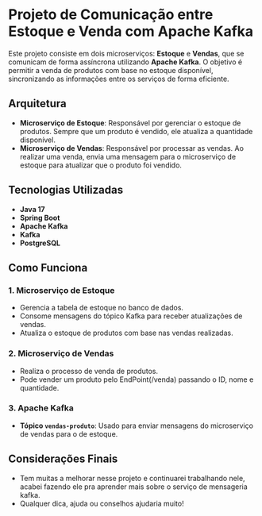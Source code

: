 # Projeto de Comunicação entre Estoque e Venda com Apache Kafka

Este projeto consiste em dois microserviços: **Estoque** e **Vendas**, que se comunicam de forma assíncrona utilizando **Apache Kafka**. O objetivo é permitir a venda de produtos com base no estoque disponível, sincronizando as informações entre os serviços de forma eficiente.

## Arquitetura

- **Microserviço de Estoque**: Responsável por gerenciar o estoque de produtos. Sempre que um produto é vendido, ele atualiza a quantidade disponível.
- **Microserviço de Vendas**: Responsável por processar as vendas. Ao realizar uma venda, envia uma mensagem para o microserviço de estoque para atualizar que o produto foi vendido.

## Tecnologias Utilizadas

- **Java 17**
- **Spring Boot**
- **Apache Kafka**
- **Kafka**
- **PostgreSQL**

## Como Funciona

### 1. Microserviço de Estoque

- Gerencia a tabela de estoque no banco de dados.
- Consome mensagens do tópico Kafka para receber atualizações de vendas.
- Atualiza o estoque de produtos com base nas vendas realizadas.

### 2. Microserviço de Vendas

- Realiza o processo de venda de produtos.
- Pode vender um produto pelo EndPoint(/venda) passando o ID, nome e quantidade.

### 3. Apache Kafka

- **Tópico `vendas-produto`**: Usado para enviar mensagens do microserviço de vendas para o de estoque.

## Considerações Finais

- Tem muitas a melhorar nesse projeto e continuarei trabalhando nele, acabei fazendo ele pra aprender mais sobre o serviço de mensageria kafka.
- Qualquer dica, ajuda ou conselhos ajudaria muito!
